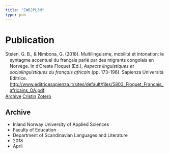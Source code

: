 ```yaml
---
title: "EWBJPL3N"
type: pub
---
```

<h1>Publication</h1>
<article id="csl-bib-container-EWBJPL3N" class="csl-bib-container">
  <div class="csl-bib-body" style="line-height: 1.35; padding-left: 1em; text-indent:-1em;">
  <div class="csl-entry">Steien, G. B., &amp; Nimbona, G. (2018). Multilinguisme, mobilit&#xE9; et intonation: le syntagme accentuel du fran&#xE7;ais parl&#xE9; par des migrants congolais en Norv&#xE8;ge. In  d&#x2019;Oreste Floquet (Ed.), <i>Aspects linguistiques et sociolinguistiques du fran&#xE7;ais africain</i> (pp. 173&#x2013;196). Sapienza Universit&#xE0; Editrice. <a href="http://www.editricesapienza.it/sites/default/files/5803_Floquet_Francais_africains_OA.pdf">http://www.editricesapienza.it/sites/default/files/5803_Floquet_Francais_africains_OA.pdf</a></div>
</div>
  <div class="csl-bib-buttons">
    <a href="#taxonomy-article-EWBJPL3N" class="csl-bib-button">Archive</a>
    <a href="https://app.cristin.no/results/show.jsf?id=1580865" alt="Cristin URL" class="csl-bib-button">Cristin</a>
    <a href="http://zotero.org/groups/5402882/items/EWBJPL3N" alt="Zotero URL" class="csl-bib-button">Zotero</a>
  </div>
  <div id="csl-bib-meta-container-EWBJPL3N"></div>
</article>
<div id="csl-bib-meta-EWBJPL3N" class="csl-bib-meta">
  <article id="taxonomy-article-EWBJPL3N" class="taxonomy-article">
    <h1>Archive</h1>
    <ul>
      <li>Inland Norway University of Applied Sciences</li>
      <li>Faculty of Education</li>
      <li>Department of Scandinavian Languages and Literature</li>
      <li>2018</li>
      <li>April</li>
    </ul>
  </article>
</div>
